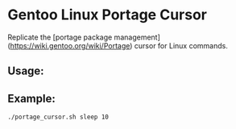 # Gentoo Linux Portage Cursor
Replicate the [portage package management] (https://wiki.gentoo.org/wiki/Portage) cursor for Linux commands. 

## Usage: 


## Example:  
```bash
./portage_cursor.sh sleep 10
```
